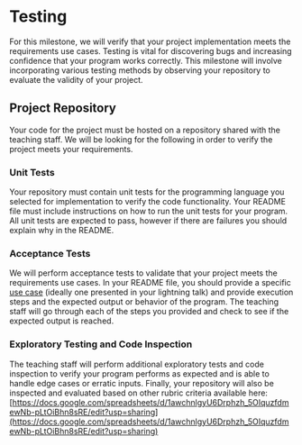 # Testing

For this milestone, we will verify that your project implementation meets the requirements use cases. Testing is vital for discovering bugs and increasing confidence that your program works correctly. This milestone will involve incorporating various testing methods by observing your repository to evaluate the validity of your project.

## Project Repository

Your code for the project must be hosted on a repository shared with the teaching staff. We will be looking for the following in order to verify the project meets your requirements.

### Unit Tests

Your repository must contain unit tests for the programming language you selected for implementation to verify the code functionality. Your README file must include instructions on how to run the unit tests for your program. All unit tests are expected to pass, however if there are failures you should explain why in the README.

### Acceptance Tests

We will perform acceptance tests to validate that your project meets the requirements use cases. In your README file, you should provide a specific [use case](REQUIREMENTS.md) (ideally one presented in your lightning talk) and provide execution steps and the expected output or behavior of the program. The teaching staff will go through each of the steps you provided and check to see if the expected output is reached.

### Exploratory Testing and Code Inspection

The teaching staff will perform additional exploratory tests and code inspection to verify your program performs as expected and is able to handle edge cases or erratic inputs. Finally, your repository will also be inspected and evaluated based on other rubric criteria available here: [https://docs.google.com/spreadsheets/d/1awchnlgyU6Drphzh_5OIquzfdmewNb-pLtOiBhn8sRE/edit?usp=sharing](https://docs.google.com/spreadsheets/d/1awchnlgyU6Drphzh_5OIquzfdmewNb-pLtOiBhn8sRE/edit?usp=sharing)